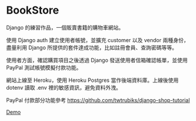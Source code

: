 # BookStore

Django 的練習作品，一個販賣書籍的購物車網站。

使用 Django auth 建立使用者帳號，並擴充 customer 以及 vendor 兩種身份，盡量利用 Django 所提供的套件達成功能，比如註冊會員、查詢密碼等等。

使用者方面，確認購買項目之後透過 Django 發送使用者信箱確認帳單，並使用 PayPal 測試帳號模擬付款功能。

網站上線至 Heroku，使用 Heroku Postgres 當作後端資料庫。上線後使用 dotenv 讀取 .env 裡的敏感資訊，避免資料外洩。

PayPal 付款部分功能參考 https://github.com/twtrubiks/django-shop-tutorial

[Demo](https://shielded-sierra-95814.herokuapp.com)
